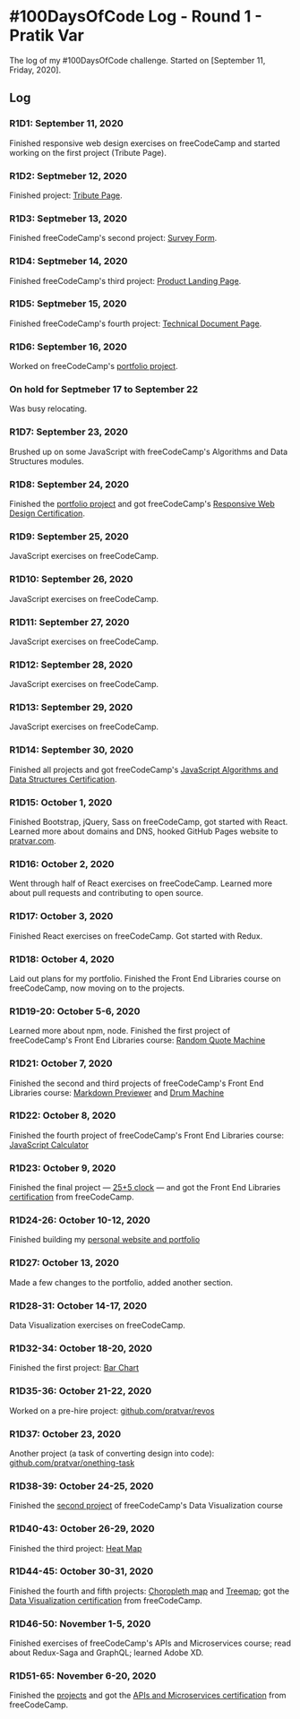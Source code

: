 # #100DaysOfCode Log - Round 1 - Pratik Var

The log of my #100DaysOfCode challenge. Started on [September 11, Friday, 2020].

## Log

### R1D1: September 11, 2020
Finished responsive web design exercises on freeCodeCamp and started working on the first project (Tribute Page).

### R1D2: Septmeber 12, 2020
Finished project: [Tribute Page](pratvar.github.io/fCC-projects/html-css/tribute-page).

### R1D3: Septmeber 13, 2020
Finished freeCodeCamp's second project: [Survey Form](https://pratvar.github.io/fCC-projects/html-css/survey-form/).

### R1D4: Septmeber 14, 2020
Finished freeCodeCamp's third project: [Product Landing Page](https://pratvar.github.io/fCC-projects/html-css/product-landing-page/).

### R1D5: Septmeber 15, 2020
Finished freeCodeCamp's fourth project: [Technical Document Page](https://pratvar.github.io/fCC-projects/html-css/technical-documentation-page/).

### R1D6: September 16, 2020
Worked on freeCodeCamp's [portfolio project](https://pratvar.github.io).

### On hold for Septmeber 17 to September 22
Was busy relocating.

### R1D7: September 23, 2020
Brushed up on some JavaScript with freeCodeCamp's Algorithms and Data Structures modules.

### R1D8: September 24, 2020
Finished the [portfolio project](https://pratvar.github.io) and got freeCodeCamp's [Responsive Web Design Certification](https://www.freecodecamp.org/certification/pratvar/responsive-web-design).

### R1D9: September 25, 2020
JavaScript exercises on freeCodeCamp.

### R1D10: September 26, 2020
JavaScript exercises on freeCodeCamp.

### R1D11: September 27, 2020
JavaScript exercises on freeCodeCamp.

### R1D12: September 28, 2020
JavaScript exercises on freeCodeCamp.

### R1D13: September 29, 2020
JavaScript exercises on freeCodeCamp.

### R1D14: September 30, 2020
Finished all projects and got freeCodeCamp's [JavaScript Algorithms and Data Structures Certification](https://www.freecodecamp.org/certification/pratvar/javascript-algorithms-and-data-structures).

### R1D15: October 1, 2020
Finished Bootstrap, jQuery, Sass on freeCodeCamp, got started with React. Learned more about domains and DNS, hooked GitHub Pages website to [pratvar.com](https://www.pratvar.com).

### R1D16: October 2, 2020
Went through half of React exercises on freeCodeCamp. Learned more about pull requests and contributing to open source.

### R1D17: October 3, 2020
Finished React exercises on freeCodeCamp. Got started with Redux.

### R1D18: October 4, 2020
Laid out plans for my portfolio. Finished the Front End Libraries course on freeCodeCamp, now moving on to the projects.

### R1D19-20: October 5-6, 2020
Learned more about npm, node. Finished the first project of freeCodeCamp's Front End Libraries course: [Random Quote Machine](https://pratvar.com/fCC-projects/frontend-libs/random-quote)

### R1D21: October 7, 2020
Finished the second and third projects of freeCodeCamp's Front End Libraries course: [Markdown Previewer](https://pratvar.com/fCC-projects/frontend-libs/markdown-previewer/) and [Drum Machine](https://pratvar.com/fCC-projects/frontend-libs/drum-machine/)

### R1D22: October 8, 2020
Finished the fourth project of freeCodeCamp's Front End Libraries course: [JavaScript Calculator](https://pratvar.com/fCC-projects/frontend-libs/js-calculator)

### R1D23: October 9, 2020
Finished the final project — [25+5 clock](https://pratvar.com/fCC-projects/frontend-libs/pomodoro-timer) — and got the Front End Libraries [certification](https://www.freecodecamp.org/certification/pratvar/front-end-libraries) from freeCodeCamp.

### R1D24-26: October 10-12, 2020
Finished building my [personal website and portfolio](https://pratvar.com)

### R1D27: October 13, 2020
Made a few changes to the portfolio, added another section.

### R1D28-31: October 14-17, 2020
Data Visualization exercises on freeCodeCamp.

### R1D32-34: October 18-20, 2020
Finished the first project: [Bar Chart](https://pratvar.com/fCC-projects/data-visualization/bar-chart/)

### R1D35-36: October 21-22, 2020
Worked on a pre-hire project: [github.com/pratvar/revos](https://github.com/pratvar/revos)

### R1D37: October 23, 2020
Another project (a task of converting design into code): [github.com/pratvar/onething-task](https://github.com/pratvar/onething-task)

### R1D38-39: October 24-25, 2020
Finished the [second project](https://pratvar.com/fCC-projects/data-visualization/scatterplot-graph/) of freeCodeCamp's Data Visualization course

### R1D40-43: October 26-29, 2020
Finished the third project: [Heat Map](https://pratvar.com/fCC-projects/data-visualization/heat-map/)

### R1D44-45: October 30-31, 2020
Finished the fourth and fifth projects: [Choropleth map](https://pratvar.com/fCC-projects/data-visualization/choropleth-map) and [Treemap](https://pratvar.com/fCC-projects/data-visualization/treemap); got the [Data Visualization certification](https://www.freecodecamp.org/certification/pratvar/data-visualization) from freeCodeCamp.

### R1D46-50: November 1-5, 2020
Finished exercises of freeCodeCamp's APIs and Microservices course; read about Redux-Saga and GraphQL; learned Adobe XD.

### R1D51-65: November 6-20, 2020
Finished the [projects](https://github.com/pratvar/fCC-projects/tree/master/APIs-microservices) and got the [APIs and Microservices certification](https://www.freecodecamp.org/certification/pratvar/apis-and-microservices) from freeCodeCamp.
